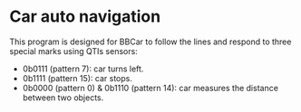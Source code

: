# Car auto navigation
This program is designed for BBCar to follow the lines and respond to three special marks using QTIs sensors:
- 0b0111 (pattern 7): car turns left.
- 0b1111 (pattern 15): car stops.
- 0b0000 (pattern 0) & 0b1110 (pattern 14): car measures the distance between two objects.

